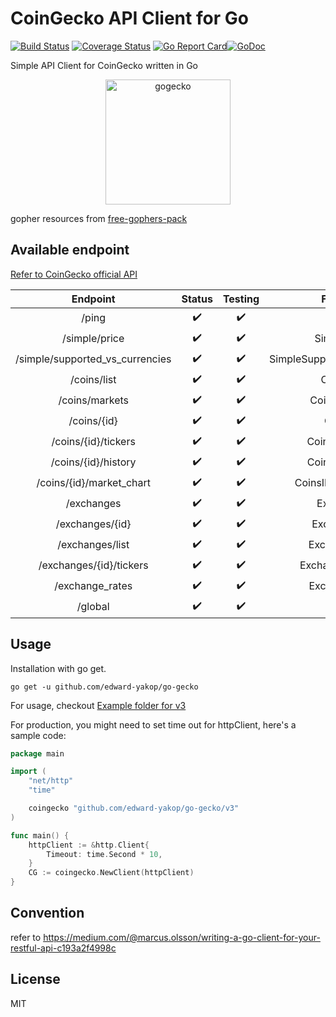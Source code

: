 # CoinGecko API Client for Go

[![Build Status](https://github.com/edward-yakop/go-gecko/actions/workflows/go.yml/badge.svg)](https://github.com/edward-yakop/go-gecko/actions/workflows/go.yml) [![Coverage Status](https://coveralls.io/repos/github/edward-yakop/go-gecko/badge.svg?branch=master)](https://coveralls.io/github/edward-yakop/go-gecko?branch=master) [![Go Report Card](https://goreportcard.com/badge/github.com/edward-yakop/go-gecko)](https://goreportcard.com/report/github.com/edward-yakop/go-gecko)[![GoDoc](https://godoc.org/github.com/edward-yakop/go-gecko?status.svg)](https://godoc.org/github.com/edward-yakop/go-gecko)

Simple API Client for CoinGecko written in Go

<p align="center">
    <img src="gogecko.png" alt="gogecko" height="200" />
</p>

gopher resources from [free-gophers-pack](https://github.com/MariaLetta/free-gophers-pack)

## Available endpoint

[Refer to CoinGecko official API](https://www.coingecko.com/api)

|            Endpoint             |       Status       |      Testing       |          Function           |
|:-------------------------------:|:------------------:|:------------------:|:---------------------------:|
|              /ping              | :heavy_check_mark: | :heavy_check_mark: |            Ping             |
|          /simple/price          | :heavy_check_mark: | :heavy_check_mark: |         SimplePrice         |
| /simple/supported_vs_currencies | :heavy_check_mark: | :heavy_check_mark: | SimpleSupportedVSCurrencies |
|           /coins/list           | :heavy_check_mark: | :heavy_check_mark: |          CoinsList          |
|         /coins/markets          | :heavy_check_mark: | :heavy_check_mark: |        CoinsMarkets         |
|           /coins/{id}           | :heavy_check_mark: | :heavy_check_mark: |           CoinsID           |
|       /coins/{id}/tickers       | :heavy_check_mark: | :heavy_check_mark: |       CoinsIDTickers        |
|       /coins/{id}/history       | :heavy_check_mark: | :heavy_check_mark: |       CoinsIDHistory        |
|    /coins/{id}/market_chart     | :heavy_check_mark: | :heavy_check_mark: |     CoinsIDMarketChart      |
|           /exchanges            | :heavy_check_mark: | :heavy_check_mark: |          Exchanges          |
|         /exchanges/{id}         | :heavy_check_mark: | :heavy_check_mark: |         ExchangesID         |
|         /exchanges/list         | :heavy_check_mark: | :heavy_check_mark: |        ExchangesList        |
|     /exchanges/{id}/tickers     | :heavy_check_mark: | :heavy_check_mark: |      ExchangesTickers       |
|         /exchange_rates         | :heavy_check_mark: | :heavy_check_mark: |        ExchangeRate         |
|             /global             | :heavy_check_mark: | :heavy_check_mark: |           Global            |

## Usage

Installation with go get.

```
go get -u github.com/edward-yakop/go-gecko
```

For usage, checkout [Example folder for v3](/_example/v3)

For production, you might need to set time out for httpClient, here's a sample code:

```go
package main

import (
	"net/http"
	"time"

	coingecko "github.com/edward-yakop/go-gecko/v3"
)

func main() {
	httpClient := &http.Client{
		Timeout: time.Second * 10,
	}
	CG := coingecko.NewClient(httpClient)
}
```

## Convention

refer to https://medium.com/@marcus.olsson/writing-a-go-client-for-your-restful-api-c193a2f4998c

## License

MIT
